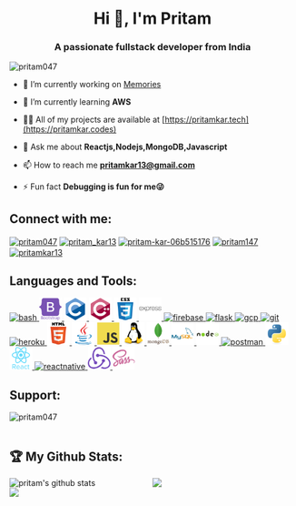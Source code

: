 <h1 align="center">Hi 👋, I'm Pritam</h1>
<h3 align="center">A passionate fullstack developer from India</h3>

<p align="left"> <img src="https://komarev.com/ghpvc/?username=pritam047&label=Profile%20views&color=0e75b6&style=flat" alt="pritam047" /> </p>

- 🔭 I’m currently working on [Memories](https://github.com/pritam047/memories)

- 🌱 I’m currently learning **AWS**

- 👨‍💻 All of my projects are available at [https://pritamkar.tech](https://pritamkar.codes)

- 💬 Ask me about **Reactjs,Nodejs,MongoDB,Javascript**

- 📫 How to reach me **pritamkar13@gmail.com**

- ⚡ Fun fact **Debugging is fun for me😜**

<h2 align="left">Connect with me:</h2>
<p align="left">
<a href="https://dev.to/pritam047" target="_blank"><img align="center" src="https://img.icons8.com/windows/48/000000/dev.png" alt="pritam047"/></a>
<a href="https://twitter.com/pritam_kar13" target="_blank"><img align="center" src="https://img.icons8.com/color/48/000000/twitter--v1.png" alt="pritam_kar13"/></a>
<a href="https://linkedin.com/in/pritam-kar-06b515176" target="_blank"><img align="center" src="https://img.icons8.com/color/48/000000/linkedin.png" alt="pritam-kar-06b515176"/></a>
<a href="https://www.codechef.com/users/pritam147" target="_blank"><img align="center" src="https://img.icons8.com/fluency/48/000000/codechef.png" alt="pritam147" /></a>
<a href="https://www.hackerrank.com/pritamkar13" target="_blank"><img align="center" src="https://img.icons8.com/external-tal-revivo-shadow-tal-revivo/48/000000/external-hackerrank-is-a-technology-company-that-focuses-on-competitive-programming-logo-shadow-tal-revivo.png" alt="pritamkar13"/></a>
<!-- <a href="https://www.hackerearth.com/@pritam253" target="blank"><img align="center" src="https://api.iconify.design/simple-icons/hackerearth.svg?width=48&height=48" alt="@pritam253" height="30" width="40" /></a> -->
</p>

<h2 align="left"> Languages and Tools:</h2>
<p align="left"> <a href="https://www.gnu.org/software/bash/" target="_blank"> <img src="https://www.vectorlogo.zone/logos/gnu_bash/gnu_bash-icon.svg" alt="bash" width="40" height="40"/> </a> <a href="https://getbootstrap.com" target="_blank"> <img src="https://raw.githubusercontent.com/devicons/devicon/master/icons/bootstrap/bootstrap-plain-wordmark.svg" alt="bootstrap" width="40" height="40"/> </a> <a href="https://www.cprogramming.com/" target="_blank"> <img src="https://raw.githubusercontent.com/devicons/devicon/master/icons/c/c-original.svg" alt="c" width="40" height="40"/> </a> <a href="https://www.w3schools.com/cpp/" target="_blank"> <img src="https://raw.githubusercontent.com/devicons/devicon/master/icons/cplusplus/cplusplus-original.svg" alt="cplusplus" width="40" height="40"/> </a> <a href="https://www.w3schools.com/css/" target="_blank"> <img src="https://raw.githubusercontent.com/devicons/devicon/master/icons/css3/css3-original-wordmark.svg" alt="css3" width="40" height="40"/> </a> <a href="https://expressjs.com" target="_blank"> <img src="https://raw.githubusercontent.com/devicons/devicon/master/icons/express/express-original-wordmark.svg" alt="express" width="40" height="40"/> </a> <a href="https://firebase.google.com/" target="_blank"> <img src="https://www.vectorlogo.zone/logos/firebase/firebase-icon.svg" alt="firebase" width="40" height="40"/> </a> <a href="https://flask.palletsprojects.com/" target="_blank"> <img src="https://www.vectorlogo.zone/logos/pocoo_flask/pocoo_flask-icon.svg" alt="flask" width="40" height="40"/> </a> <a href="https://cloud.google.com" target="_blank"> <img src="https://www.vectorlogo.zone/logos/google_cloud/google_cloud-icon.svg" alt="gcp" width="40" height="40"/> </a> <a href="https://git-scm.com/" target="_blank"> <img src="https://www.vectorlogo.zone/logos/git-scm/git-scm-icon.svg" alt="git" width="40" height="40"/> </a> <a href="https://heroku.com" target="_blank"> <img src="https://www.vectorlogo.zone/logos/heroku/heroku-icon.svg" alt="heroku" width="40" height="40"/> </a> <a href="https://www.w3.org/html/" target="_blank"> <img src="https://raw.githubusercontent.com/devicons/devicon/master/icons/html5/html5-original-wordmark.svg" alt="html5" width="40" height="40"/> </a> <a href="https://www.java.com" target="_blank"> <img src="https://raw.githubusercontent.com/devicons/devicon/master/icons/java/java-original.svg" alt="java" width="40" height="40"/> </a> <a href="https://developer.mozilla.org/en-US/docs/Web/JavaScript" target="_blank"> <img src="https://raw.githubusercontent.com/devicons/devicon/master/icons/javascript/javascript-original.svg" alt="javascript" width="40" height="40"/> </a> <a href="https://www.linux.org/" target="_blank"> <img src="https://raw.githubusercontent.com/devicons/devicon/master/icons/linux/linux-original.svg" alt="linux" width="40" height="40"/> </a> <a href="https://www.mongodb.com/" target="_blank"> <img src="https://raw.githubusercontent.com/devicons/devicon/master/icons/mongodb/mongodb-original-wordmark.svg" alt="mongodb" width="40" height="40"/> </a> <a href="https://www.mysql.com/" target="_blank"> <img src="https://raw.githubusercontent.com/devicons/devicon/master/icons/mysql/mysql-original-wordmark.svg" alt="mysql" width="40" height="40"/> </a> <a href="https://nodejs.org" target="_blank"> <img src="https://raw.githubusercontent.com/devicons/devicon/master/icons/nodejs/nodejs-original-wordmark.svg" alt="nodejs" width="40" height="40"/> </a> <a href="https://postman.com" target="_blank"> <img src="https://www.vectorlogo.zone/logos/getpostman/getpostman-icon.svg" alt="postman" width="40" height="40"/> </a> <a href="https://www.python.org" target="_blank"> <img src="https://raw.githubusercontent.com/devicons/devicon/master/icons/python/python-original.svg" alt="python" width="40" height="40"/> </a> <a href="https://reactjs.org/" target="_blank"> <img src="https://raw.githubusercontent.com/devicons/devicon/master/icons/react/react-original-wordmark.svg" alt="react" width="40" height="40"/> </a> <a href="https://reactnative.dev/" target="_blank"> <img src="https://reactnative.dev/img/header_logo.svg" alt="reactnative" width="40" height="40"/> </a> <a href="https://redux.js.org" target="_blank"> <img src="https://raw.githubusercontent.com/devicons/devicon/master/icons/redux/redux-original.svg" alt="redux" width="40" height="40"/> </a> <a href="https://sass-lang.com" target="_blank"> <img src="https://raw.githubusercontent.com/devicons/devicon/master/icons/sass/sass-original.svg" alt="sass" width="40" height="40"/> </a> </p>

<h2 align="left">Support:</h2>
<p><a href="https://www.buymeacoffee.com/pritam047"> <img align="left" src="https://cdn.buymeacoffee.com/buttons/v2/default-yellow.png" height="50" width="210" alt="pritam047" /></a></p><br><br>

## :trophy: My Github Stats:

<div style="display:flex; flex-direction: row; justify-content: space-around;" width="5rem">
  <img align="left" width="400px" src="https://github-readme-stats.vercel.app/api?username=pritam047&theme=onedark&show_icons=true&count_private=true&hide_border=true" alt="pritam's github stats" /> 
    <img  width="400px" src="https://github-readme-streak-stats.herokuapp.com?user=pritam047&theme=onedark&hide_border=true&date_format=M%20j%5B%2C%20Y%5D&fire=60C376&ring=60C376&currStreakLabel=60C376&sideLabels=60C376"/>
</div>

<div align='left' width="5rem" >  
<!-- <img align="left" src="https://github-readme-stats.vercel.app/api?username=pritam047&theme=onedark&show_icons=true&count_private=true" alt="pritam's github stats" />   -->
<img src="https://github-readme-stats.vercel.app/api/top-langs?username=pritam047&show_icons=true&locale=en&layout=compact&theme=onedark&hide_border=true" />
<!-- ![Pritam's GitHub stats](https://github-readme-stats.vercel.app/api?username=pritam047&theme=onedark&show_icons=true&count_private=true) -->
</div>
  <!-- <p>&nbsp;<img align="center" src="https://github-readme-stats.vercel.app/api?username=pritam047&show_icons=true&locale=en" alt="pritam047" /></p> -->



